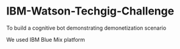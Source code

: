# IBM-Watson-Techgig-Challenge
To build a cognitive bot demonstrating demonetization scenario

We used IBM Blue Mix platform
